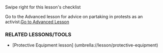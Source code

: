[Title]: # (What now?)
[Order]: # (9)

Swipe right for this lesson's checklist

Go to the Advanced lesson for advice on partaking in protests as an activist.[Go to Advanced Lesson](umbrella://lesson/protests/1)

### RELATED LESSONS/TOOLS

*   [Protective Equipment lesson] (umbrella://lesson/protective-equipment)
